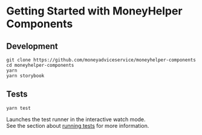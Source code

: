 # Getting Started with MoneyHelper Components

## Development

```
git clone https://github.com/moneyadviceservice/moneyhelper-components
cd moneyhelper-components
yarn
yarn storybook
```

## Tests

```
yarn test
```

Launches the test runner in the interactive watch mode.\
See the section about [running tests](https://facebook.github.io/create-react-app/docs/running-tests) for more information.
